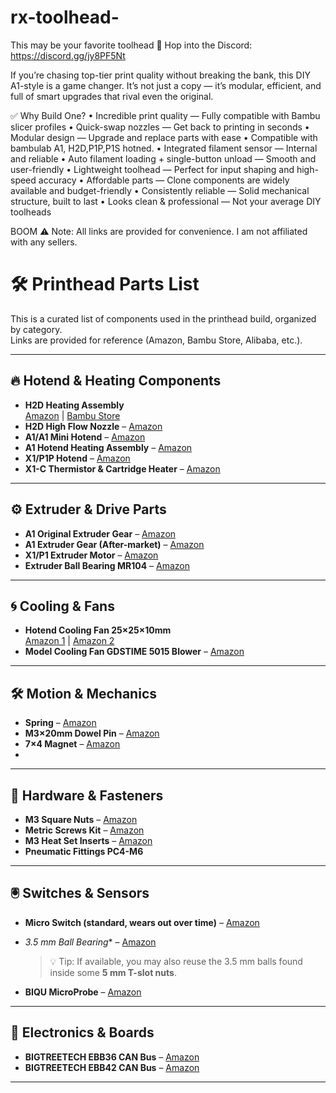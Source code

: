 # rx-toolhead-
This may be your favorite toolhead 
🔗 Hop into the Discord: https://discord.gg/jy8PF5Nt

 If you’re chasing top-tier print quality without breaking the bank, this DIY A1-style is a game changer. It’s not just a copy — it’s modular, efficient, and full of smart upgrades that rival even the original.

✅ Why Build One?
   •    Incredible print quality — Fully compatible with Bambu slicer profiles
   •    Quick-swap nozzles — Get back to printing in seconds
   •    Modular design — Upgrade and replace parts with ease
   •    Compatible with bambulab A1, H2D,P1P,P1S hotned.
   •    Integrated filament sensor — Internal and reliable
   •    Auto filament loading + single-button unload — Smooth and user-friendly
   •    Lightweight toolhead — Perfect for input shaping and high-speed accuracy
   •    Affordable parts — Clone components are widely available and budget-friendly
   •    Consistently reliable — Solid mechanical structure, built to last
   •    Looks clean & professional — Not your average DIY toolheads 
  

BOOM
⚠️ Note: All links are provided for convenience. I am not affiliated with any sellers.
# 🛠️ Printhead Parts List

This is a curated list of components used in the printhead build, organized by category.  
Links are provided for reference (Amazon, Bambu Store, Alibaba, etc.).

---

## 🔥 Hotend & Heating Components
- **H2D Heating Assembly**  
  [Amazon](https://amzn.to/3UKCEAi) | [Bambu Store](https://us.store.bambulab.com/products/hotend-heating-assembly-h2d?srsltid=AfmBOooj0L9xQ9jw24dGAphMQrmy2IqzifMXgK8Xp372rDe6id_dNbt7)
- **H2D High Flow Nozzle** – [Amazon](https://amzn.to/3UHH4b5)  
- **A1/A1 Mini Hotend** – [Amazon](https://amzn.to/3HgmjzI)  
- **A1 Hotend Heating Assembly** – [Amazon](https://amzn.to/4mCa6Wn)  
- **X1/P1P Hotend** – [Amazon](https://amzn.to/43OZ48K)  
- **X1-C Thermistor & Cartridge Heater** – [Amazon](https://amzn.to/4dXoVPz)  

---

## ⚙️ Extruder & Drive Parts
- **A1 Original Extruder Gear** – [Amazon](https://amzn.to/43DvLF5)  
- **A1 Extruder Gear (After-market)** – [Amazon](https://amzn.to/3HiRBGj)  
- **X1/P1 Extruder Motor** – [Amazon](https://amzn.to/3Z6UWyk)  
- **Extruder Ball Bearing MR104** – [Amazon](https://amzn.to/3Z6Cshv)  

---

## 🌀 Cooling & Fans
- **Hotend Cooling Fan 25×25×10mm**  
  [Amazon 1](https://amzn.to/4knDiiu) | [Amazon 2](https://amzn.to/4jAukNG)
- **Model Cooling Fan GDSTIME 5015 Blower** – [Amazon](https://amzn.to/4dA5kV4)  

---

## 🛠️ Motion & Mechanics
- **Spring** – [Amazon](https://amzn.to/3SreQjO)  
- **M3×20mm Dowel Pin** – [Amazon](https://amzn.to/4kFPafm)  
- **7×4 Magnet** – [Amazon](https://amzn.to/3Z9IBtg)
- 

---

## 🔩 Hardware & Fasteners
- **M3 Square Nuts** – [Amazon](https://amzn.to/44UxJTG)  
- **Metric Screws Kit** – [Amazon](https://amzn.to/4kk8a3j)  
- **M3 Heat Set Inserts** – [Amazon](https://amzn.to/4kFgrOS)  
- **Pneumatic Fittings PC4-M6**  

---

## 🖲️ Switches & Sensors
- **Micro Switch (standard, wears out over time)** – [Amazon](https://amzn.to/3StHd0K)
- *3.5 mm Ball Bearing** – [Amazon](https://amzn.to/45RsvqI)  
  > 💡 Tip: If available, you may also reuse the 3.5 mm balls found inside some **5 mm T-slot nuts**.  

- **BIQU MicroProbe** – [Amazon](https://amzn.to/3Hi1GDk)  

---

## 🔌 Electronics & Boards
- **BIGTREETECH EBB36 CAN Bus** – [Amazon](https://amzn.to/3FsHxtS)  
- **BIGTREETECH EBB42 CAN Bus** – [Amazon](https://amzn.to/43OYGHk)  

---
